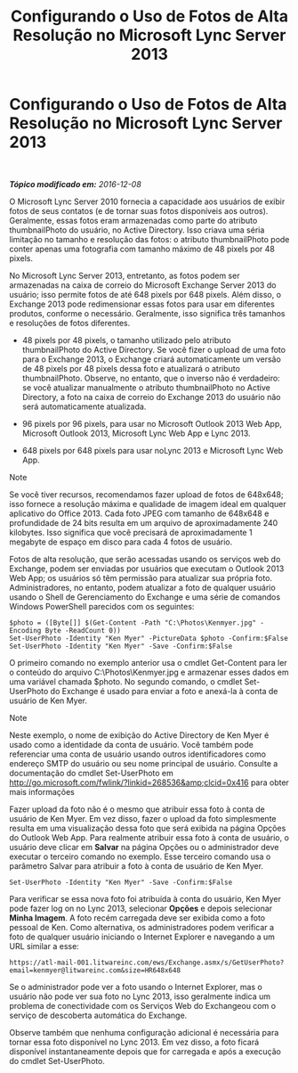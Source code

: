 ﻿---
title: Configurando o Uso de Fotos de Alta Resolução no Microsoft Lync Server 2013
TOCTitle: Configurando o Uso de Fotos de Alta Resolução no Microsoft Lync Server 2013
ms:assetid: 995da78a-dc44-45a3-908d-16fe36cfa0d9
ms:mtpsurl: https://technet.microsoft.com/pt-br/library/JJ688150(v=OCS.15)
ms:contentKeyID: 49886325
ms.date: 12/10/2016
mtps_version: v=OCS.15
ms.translationtype: HT
---

# Configurando o Uso de Fotos de Alta Resolução no Microsoft Lync Server 2013

 

_**Tópico modificado em:** 2016-12-08_

O Microsoft Lync Server 2010 fornecia a capacidade aos usuários de exibir fotos de seus contatos (e de tornar suas fotos disponíveis aos outros). Geralmente, essas fotos eram armazenadas como parte do atributo thumbnailPhoto do usuário, no Active Directory. Isso criava uma séria limitação no tamanho e resolução das fotos: o atributo thumbnailPhoto pode conter apenas uma fotografia com tamanho máximo de 48 pixels por 48 pixels.

No Microsoft Lync Server 2013, entretanto, as fotos podem ser armazenadas na caixa de correio do Microsoft Exchange Server 2013 do usuário; isso permite fotos de até 648 pixels por 648 pixels. Além disso, o Exchange 2013 pode redimensionar essas fotos para usar em diferentes produtos, conforme o necessário. Geralmente, isso significa três tamanhos e resoluções de fotos diferentes.

  - 48 pixels por 48 pixels, o tamanho utilizado pelo atributo thumbnailPhoto do Active Directory. Se você fizer o upload de uma foto para o Exchange 2013, o Exchange criará automaticamente um versão de 48 pixels por 48 pixels dessa foto e atualizará o atributo thumbnailPhoto. Observe, no entanto, que o inverso não é verdadeiro: se você atualizar manualmente o atributo thumbnailPhoto no Active Directory, a foto na caixa de correio do Exchange 2013 do usuário não será automaticamente atualizada.

  - 96 pixels por 96 pixels, para usar no Microsoft Outlook 2013 Web App, Microsoft Outlook 2013, Microsoft Lync Web App e Lync 2013.

  - 648 pixels por 648 pixels para usar noLync 2013 e Microsoft Lync Web App.

> [!note]  
> Se você tiver recursos, recomendamos fazer upload de fotos de 648x648; isso fornece a resolução máxima e qualidade de imagem ideal em qualquer aplicativo do Office 2013. Cada foto JPEG com tamanho de 648x648 e profundidade de 24 bits resulta em um arquivo de aproximadamente 240 kilobytes. Isso significa que você precisará de aproximadamente 1 megabyte de espaço em disco para cada 4 fotos de usuário.

Fotos de alta resolução, que serão acessadas usando os serviços web do Exchange, podem ser enviadas por usuários que executam o Outlook 2013 Web App; os usuários só têm permissão para atualizar sua própria foto. Administradores, no entanto, podem atualizar a foto de qualquer usuário usando o Shell de Gerenciamento do Exchange e uma série de comandos Windows PowerShell parecidos com os seguintes:

    $photo = ([Byte[]] $(Get-Content -Path "C:\Photos\Kenmyer.jpg" -Encoding Byte -ReadCount 0))
    Set-UserPhoto -Identity "Ken Myer" -PictureData $photo -Confirm:$False
    Set-UserPhoto -Identity "Ken Myer" -Save -Confirm:$False

O primeiro comando no exemplo anterior usa o cmdlet Get-Content para ler o conteúdo do arquivo C:\\Photos\\Kenmyer.jpg e armazenar esses dados em uma variável chamada $photo. No segundo comando, o cmdlet Set-UserPhoto do Exchange é usado para enviar a foto e anexá-la à conta de usuário de Ken Myer.

> [!note]  
> Neste exemplo, o nome de exibição do Active Directory de Ken Myer é usado como a identidade da conta de usuário. Você também pode referenciar uma conta de usuário usando outros identificadores como endereço SMTP do usuário ou seu nome principal de usuário. Consulte a documentação do cmdlet Set-UserPhoto em <a href="http://go.microsoft.com/fwlink/?linkid=268536%26clcid=0x416" class="uri">http://go.microsoft.com/fwlink/?linkid=268536&amp;clcid=0x416</a> para obter mais informações

Fazer upload da foto não é o mesmo que atribuir essa foto à conta de usuário de Ken Myer. Em vez disso, fazer o upload da foto simplesmente resulta em uma visualização dessa foto que será exibida na página Opções do Outlook Web App. Para realmente atribuir essa foto à conta de usuário, o usuário deve clicar em **Salvar** na página Opções ou o administrador deve executar o terceiro comando no exemplo. Esse terceiro comando usa o parâmetro Salvar para atribuir a foto à conta de usuário de Ken Myer.

    Set-UserPhoto -Identity "Ken Myer" -Save -Confirm:$False

Para verificar se essa nova foto foi atribuída à conta do usuário, Ken Myer pode fazer log on no Lync 2013, selecionar **Opções** e depois selecionar **Minha Imagem**. A foto recém carregada deve ser exibida como a foto pessoal de Ken. Como alternativa, os administradores podem verificar a foto de qualquer usuário iniciando o Internet Explorer e navegando a um URL similar a esse:

    https://atl-mail-001.litwareinc.com/ews/Exchange.asmx/s/GetUserPhoto?email=kenmyer@litwareinc.com&size=HR648x648

Se o administrador pode ver a foto usando o Internet Explorer, mas o usuário não pode ver sua foto no Lync 2013, isso geralmente indica um problema de conectividade com os Serviços Web do Exchangeou com o serviço de descoberta automática do Exchange.

Observe também que nenhuma configuração adicional é necessária para tornar essa foto disponível no Lync 2013. Em vez disso, a foto ficará disponível instantaneamente depois que for carregada e após a execução do cmdlet Set-UserPhoto.

